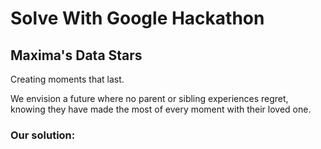 # Solve With Google Hackathon
## Maxima's Data Stars

Creating moments that last.

We envision a future where no parent or sibling experiences regret, knowing they have made the most of every moment with their loved one.

### Our solution:



